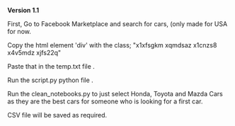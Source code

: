<b>Version 1.1</b>

First, Go to Facebook Marketplace and search for cars, (only made for USA for now.  

Copy the html element 'div' with the class; "x1xfsgkm xqmdsaz x1cnzs8 x4v5mdz xjfs22q"  

Paste that in the temp.txt file  .  

Run the script.py python file    .  

Run the clean_notebooks.py to just select Honda, Toyota and Mazda Cars as they are the best cars for someone who is looking for  a first car.  


CSV file will be saved as required.  



